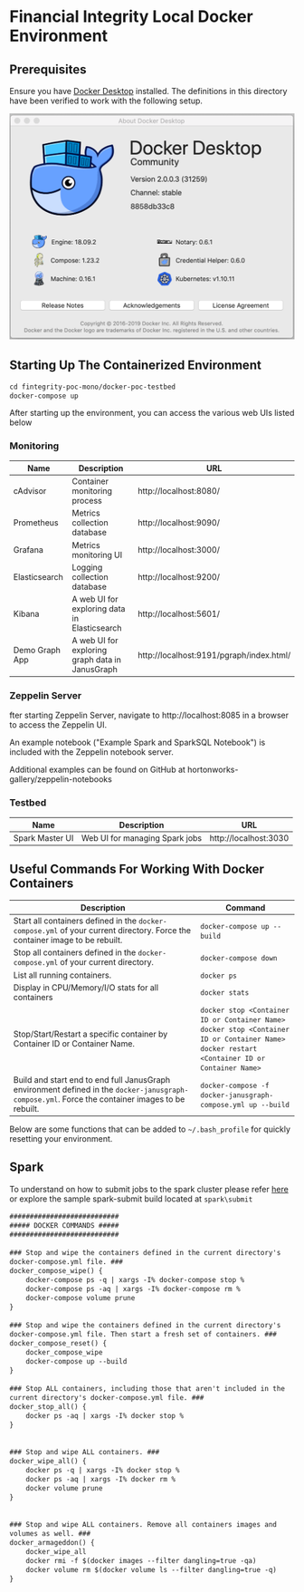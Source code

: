 # Financial Integrity Local Docker Environment

## Prerequisites
Ensure you have [Docker Desktop](https://www.docker.com/products/docker-desktop) installed. The definitions in this directory have been verified to work with the following setup.

![](img/docker-desktop-version.png)

## Starting Up The Containerized Environment
```
cd fintegrity-poc-mono/docker-poc-testbed
docker-compose up
```

After starting up the environment, you can access the various web UIs listed below

### Monitoring
|Name|Description|URL|
|---|---|---|
|cAdvisor|Container monitoring process|http://localhost:8080/|
|Prometheus|Metrics collection database|http://localhost:9090/|
|Grafana|Metrics monitoring UI|http://localhost:3000/|
|Elasticsearch|Logging collection database|http://localhost:9200/|
|Kibana|A web UI for exploring data in Elasticsearch|http://localhost:5601/|
|Demo Graph App|A web UI for exploring graph data in JanusGraph|http://localhost:9191/pgraph/index.html/|

### Zeppelin Server
fter starting Zeppelin Server, navigate to http://localhost:8085 in a browser to access the Zeppelin UI. 

An example notebook ("Example Spark and SparkSQL Notebook") is included with the Zeppelin notebook server.

Additional examples can be found on GitHub at hortonworks-gallery/zeppelin-notebooks

### Testbed
|Name|Description|URL|
|---|---|---|
|Spark Master UI|Web UI for managing Spark jobs|http://localhost:3030|


## Useful Commands For Working With Docker Containers
|Description|Command|
|---|---|
|Start all containers defined in the `docker-compose.yml` of your current directory. Force the container image to be rebuilt.|`docker-compose up --build`|
|Stop all containers defined in the `docker-compose.yml` of your current directory.|`docker-compose down`|
|List all running containers.|`docker ps`|
|Display in CPU/Memory/I/O stats for all containers|`docker stats`|
|Stop/Start/Restart a specific container by Container ID or Container Name.|`docker stop <Container ID or Container Name>`<br>`docker stop <Container ID or Container Name>`<br>`docker restart <Container ID or Container Name>`|
|Build and start end to end full JanusGraph environment defined in the `docker-janusgraph-compose.yml`. Force the container images to be rebuilt.|`docker-compose -f docker-janusgraph-compose.yml up --build`|

Below are some functions that can be added to `~/.bash_profile` for quickly resetting your environment.


## Spark
To understand on how to submit jobs to the spark cluster please refer [here](https://spark.apache.org/docs/latest/submitting-applications.html) or explore the sample spark-submit build located at `spark\submit`

```$xslt
###########################
##### DOCKER COMMANDS #####
###########################

### Stop and wipe the containers defined in the current directory's docker-compose.yml file. ###
docker_compose_wipe() {
    docker-compose ps -q | xargs -I% docker-compose stop %
    docker-compose ps -aq | xargs -I% docker-compose rm %
    docker-compose volume prune
}

### Stop and wipe the containers defined in the current directory's docker-compose.yml file. Then start a fresh set of containers. ###
docker_compose_reset() {
    docker_compose_wipe
    docker-compose up --build
}

### Stop ALL containers, including those that aren't included in the current directory's docker-compose.yml file. ###
docker_stop_all() {
    docker ps -aq | xargs -I% docker stop %
}


### Stop and wipe ALL containers. ###
docker_wipe_all() {
    docker ps -q | xargs -I% docker stop %
    docker ps -aq | xargs -I% docker rm %
    docker volume prune
}


### Stop and wipe ALL containers. Remove all containers images and volumes as well. ###
docker_armageddon() {
    docker_wipe_all
    docker rmi -f $(docker images --filter dangling=true -qa)
    docker volume rm $(docker volume ls --filter dangling=true -q)
}
```

